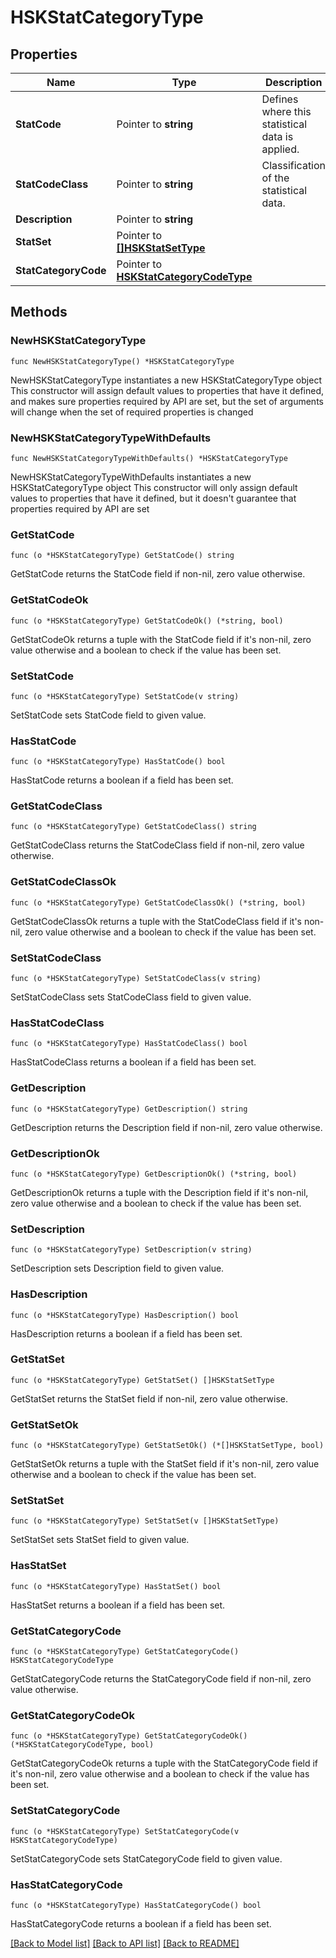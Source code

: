 # HSKStatCategoryType

## Properties

Name | Type | Description | Notes
------------ | ------------- | ------------- | -------------
**StatCode** | Pointer to **string** | Defines where this statistical data is applied. | [optional] 
**StatCodeClass** | Pointer to **string** | Classification of the statistical data. | [optional] 
**Description** | Pointer to **string** |  | [optional] 
**StatSet** | Pointer to [**[]HSKStatSetType**](HSKStatSetType.md) |  | [optional] 
**StatCategoryCode** | Pointer to [**HSKStatCategoryCodeType**](HSKStatCategoryCodeType.md) |  | [optional] 

## Methods

### NewHSKStatCategoryType

`func NewHSKStatCategoryType() *HSKStatCategoryType`

NewHSKStatCategoryType instantiates a new HSKStatCategoryType object
This constructor will assign default values to properties that have it defined,
and makes sure properties required by API are set, but the set of arguments
will change when the set of required properties is changed

### NewHSKStatCategoryTypeWithDefaults

`func NewHSKStatCategoryTypeWithDefaults() *HSKStatCategoryType`

NewHSKStatCategoryTypeWithDefaults instantiates a new HSKStatCategoryType object
This constructor will only assign default values to properties that have it defined,
but it doesn't guarantee that properties required by API are set

### GetStatCode

`func (o *HSKStatCategoryType) GetStatCode() string`

GetStatCode returns the StatCode field if non-nil, zero value otherwise.

### GetStatCodeOk

`func (o *HSKStatCategoryType) GetStatCodeOk() (*string, bool)`

GetStatCodeOk returns a tuple with the StatCode field if it's non-nil, zero value otherwise
and a boolean to check if the value has been set.

### SetStatCode

`func (o *HSKStatCategoryType) SetStatCode(v string)`

SetStatCode sets StatCode field to given value.

### HasStatCode

`func (o *HSKStatCategoryType) HasStatCode() bool`

HasStatCode returns a boolean if a field has been set.

### GetStatCodeClass

`func (o *HSKStatCategoryType) GetStatCodeClass() string`

GetStatCodeClass returns the StatCodeClass field if non-nil, zero value otherwise.

### GetStatCodeClassOk

`func (o *HSKStatCategoryType) GetStatCodeClassOk() (*string, bool)`

GetStatCodeClassOk returns a tuple with the StatCodeClass field if it's non-nil, zero value otherwise
and a boolean to check if the value has been set.

### SetStatCodeClass

`func (o *HSKStatCategoryType) SetStatCodeClass(v string)`

SetStatCodeClass sets StatCodeClass field to given value.

### HasStatCodeClass

`func (o *HSKStatCategoryType) HasStatCodeClass() bool`

HasStatCodeClass returns a boolean if a field has been set.

### GetDescription

`func (o *HSKStatCategoryType) GetDescription() string`

GetDescription returns the Description field if non-nil, zero value otherwise.

### GetDescriptionOk

`func (o *HSKStatCategoryType) GetDescriptionOk() (*string, bool)`

GetDescriptionOk returns a tuple with the Description field if it's non-nil, zero value otherwise
and a boolean to check if the value has been set.

### SetDescription

`func (o *HSKStatCategoryType) SetDescription(v string)`

SetDescription sets Description field to given value.

### HasDescription

`func (o *HSKStatCategoryType) HasDescription() bool`

HasDescription returns a boolean if a field has been set.

### GetStatSet

`func (o *HSKStatCategoryType) GetStatSet() []HSKStatSetType`

GetStatSet returns the StatSet field if non-nil, zero value otherwise.

### GetStatSetOk

`func (o *HSKStatCategoryType) GetStatSetOk() (*[]HSKStatSetType, bool)`

GetStatSetOk returns a tuple with the StatSet field if it's non-nil, zero value otherwise
and a boolean to check if the value has been set.

### SetStatSet

`func (o *HSKStatCategoryType) SetStatSet(v []HSKStatSetType)`

SetStatSet sets StatSet field to given value.

### HasStatSet

`func (o *HSKStatCategoryType) HasStatSet() bool`

HasStatSet returns a boolean if a field has been set.

### GetStatCategoryCode

`func (o *HSKStatCategoryType) GetStatCategoryCode() HSKStatCategoryCodeType`

GetStatCategoryCode returns the StatCategoryCode field if non-nil, zero value otherwise.

### GetStatCategoryCodeOk

`func (o *HSKStatCategoryType) GetStatCategoryCodeOk() (*HSKStatCategoryCodeType, bool)`

GetStatCategoryCodeOk returns a tuple with the StatCategoryCode field if it's non-nil, zero value otherwise
and a boolean to check if the value has been set.

### SetStatCategoryCode

`func (o *HSKStatCategoryType) SetStatCategoryCode(v HSKStatCategoryCodeType)`

SetStatCategoryCode sets StatCategoryCode field to given value.

### HasStatCategoryCode

`func (o *HSKStatCategoryType) HasStatCategoryCode() bool`

HasStatCategoryCode returns a boolean if a field has been set.


[[Back to Model list]](../README.md#documentation-for-models) [[Back to API list]](../README.md#documentation-for-api-endpoints) [[Back to README]](../README.md)


